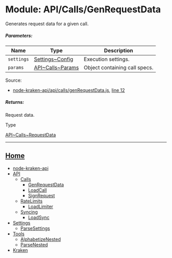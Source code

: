 Module: API/Calls/GenRequestData
================================

Generates request data for a given call.

##### Parameters:

| Name | Type | Description |
| --- | --- | --- |
| `settings` | [Settings~Config](https://github.com/jpcx/node-kraken-api/blob/develop/docs/namespaces/Settings.md#~Config) | Execution settings. |
| `params` | [API\~Calls~Params](https://github.com/jpcx/node-kraken-api/blob/develop/docs/namespaces/API/Calls.md#~Params) | Object containing call specs. |


Source:

*   [node-kraken-api/api/calls/genRequestData.js](https://github.com/jpcx/node-kraken-api/blob/develop/api/calls/genRequestData.js), [line 12](https://github.com/jpcx/node-kraken-api/blob/develop/api/calls/genRequestData.js#L12)

##### Returns:

Request data.

Type

[API\~Calls~RequestData](https://github.com/jpcx/node-kraken-api/blob/develop/docs/namespaces/API/Calls.md#~RequestData)

<hr>

## [Home](https://github.com/jpcx/node-kraken-api/blob/develop/README.md)
  + [node-kraken-api](https://github.com/jpcx/node-kraken-api/blob/develop/docs/modules/node-kraken-api.md)
  + [API](https://github.com/jpcx/node-kraken-api/blob/develop/docs/namespaces/API.md)
    + [Calls](https://github.com/jpcx/node-kraken-api/blob/develop/docs/namespaces/API/Calls.md)
      + [GenRequestData](https://github.com/jpcx/node-kraken-api/blob/develop/docs/modules/API/Calls/GenRequestData.md)
      + [LoadCall](https://github.com/jpcx/node-kraken-api/blob/develop/docs/modules/API/Calls/LoadCall.md)
      + [SignRequest](https://github.com/jpcx/node-kraken-api/blob/develop/docs/modules/API/Calls/SignRequest.md)
    + [RateLimits](https://github.com/jpcx/node-kraken-api/blob/develop/docs/namespaces/API/RateLimits.md)
      + [LoadLimiter](https://github.com/jpcx/node-kraken-api/blob/develop/docs/modules/API/RateLimits/LoadLimiter.md)
    + [Syncing](https://github.com/jpcx/node-kraken-api/blob/develop/docs/namespaces/API/Syncing.md)
      + [LoadSync](https://github.com/jpcx/node-kraken-api/blob/develop/docs/modules/API/Syncing/LoadSync.md)
  + [Settings](https://github.com/jpcx/node-kraken-api/blob/develop/docs/namespaces/Settings.md)
    + [ParseSettings](https://github.com/jpcx/node-kraken-api/blob/develop/docs/modules/Settings/ParseSettings.md)
  + [Tools](https://github.com/jpcx/node-kraken-api/blob/develop/docs/namespaces/Tools.md)
    + [AlphabetizeNested](https://github.com/jpcx/node-kraken-api/blob/develop/docs/modules/Tools/AlphabetizeNested.md)
    + [ParseNested](https://github.com/jpcx/node-kraken-api/blob/develop/docs/modules/Tools/ParseNested.md)
  + [Kraken](https://github.com/jpcx/node-kraken-api/blob/develop/docs/namespaces/Kraken.md)
